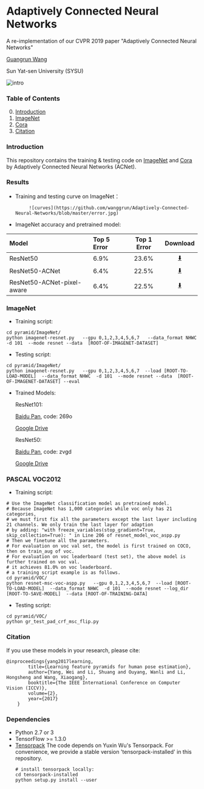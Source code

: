 # Adaptively Connected Neural Networks
A re-implementation of our CVPR 2019 paper "Adaptively Connected Neural Networks"

[Guangrun Wang](https://wanggrun.github.io/) 

Sun Yat-sen University (SYSU)



![intro](https://github.com/wanggrun/Adaptively-Connected-Neural-Networks/blob/master/intro.jpg)




### Table of Contents
0. [Introduction](#introduction)
0. [ImageNet](#imagenet)
0. [Cora](#cora)
0. [Citation](#citation)

### Introduction

This repository contains the training & testing code on [ImageNet](http://image-net.org/challenges/LSVRC/2015/) and [Cora](http://linqs.cs.umd.edu/projects/projects/lbc/) by Adaptively Connected Neural Networks (ACNet). 


### Results

+ Training and testing curve on ImageNet：


           ![curves](https://github.com/wanggrun/Adaptively-Connected-Neural-Networks/blob/master/error.jpg)
	   
	   
   

+ ImageNet accuracy and pretrained model:

| Model            | Top 5 Error | Top 1 Error | Download                                                                          |
|:-----------------|:------------|:-----------:|:---------------------------------------------------------------------------------:|
| ResNet50         | 6.9%       | 23.6%      | [:arrow_down:](http://models.tensorpack.com/ResNet/ImageNet-ResNet50.npz)         |
| ResNet50-ACNet   | 6.4%       | 22.5%      | [:arrow_down:](http://models.tensorpack.com/ResNet/ImageNet-ResNet50-SE.npz)      |
| ResNet50-ACNet-pixel-aware| 6.4%       | 22.5%      | [:arrow_down:](http://models.tensorpack.com/ResNet/ImageNet-ResNet101.npz)        |

### ImageNet

+ Training script:
```
cd pyramid/ImageNet/
python imagenet-resnet.py   --gpu 0,1,2,3,4,5,6,7   --data_format NHWC  -d 101  --mode resnet --data  [ROOT-OF-IMAGENET-DATASET]
```

+ Testing script:
```
cd pyramid/ImageNet/
python imagenet-resnet.py   --gpu 0,1,2,3,4,5,6,7  --load [ROOT-TO-LOAD-MODEL]  --data_format NHWC  -d 101  --mode resnet --data  [ROOT-OF-IMAGENET-DATASET] --eval
```

+ Trained Models:
   
   ResNet101:

   [Baidu Pan](https://pan.baidu.com/s/1SKEmrjcYA-NR9oFBOD7Y2w), code: 269o

   [Google Drive](https://drive.google.com/drive/folders/1pVSCQ6gap0b73FFr8bF-5p5Am6e2rXRr?usp=sharing)

   ResNet50:

   [Baidu Pan](https://pan.baidu.com/s/1ADYUt0QL1Vq42uqz75-W0A), code: zvgd

   [Google Drive](https://drive.google.com/drive/folders/1zcwLZVFdm8PONL_R6_8TNSLvb1vs6Lh7?usp=sharing)


### PASCAL VOC2012

+ Training script:
```
# Use the ImageNet classification model as pretrained model.
# Because ImageNet has 1,000 categories while voc only has 21 categories, 
# we must first fix all the parameters except the last layer including 21 channels. We only train the last layer for adaption
# by adding: "with freeze_variables(stop_gradient=True, skip_collection=True): " in Line 206 of resnet_model_voc_aspp.py
# Then we finetune all the parameters.
# For evaluation on voc val set, the model is first trained on COCO, then on train_aug of voc. 
# For evaluation on voc leaderboard (test set), the above model is further trained on voc val.
# it achieves 81.0% on voc leaderboard.
# a training script example is as follows.
cd pyramid/VOC/
python resnet-msc-voc-aspp.py   --gpu 0,1,2,3,4,5,6,7  --load [ROOT-TO-LOAD-MODEL]  --data_format NHWC  -d 101  --mode resnet --log_dir [ROOT-TO-SAVE-MODEL]  --data [ROOT-OF-TRAINING-DATA]
```

+ Testing script:
```
cd pyramid/VOC/
python gr_test_pad_crf_msc_flip.py 
```


### Citation

If you use these models in your research, please cite:

	@inproceedings{yang2017learning,
            title={Learning feature pyramids for human pose estimation},
            author={Yang, Wei and Li, Shuang and Ouyang, Wanli and Li, Hongsheng and Wang, Xiaogang},
            booktitle={The IEEE International Conference on Computer Vision (ICCV)},
            volume={2},
            year={2017}
        }

### Dependencies
+ Python 2.7 or 3
+ TensorFlow >= 1.3.0
+ [Tensorpack](https://github.com/ppwwyyxx/tensorpack)
   The code depends on Yuxin Wu's Tensorpack. For convenience, we provide a stable version 'tensorpack-installed' in this repository. 
   ```
   # install tensorpack locally:
   cd tensorpack-installed
   python setup.py install --user
   ```
